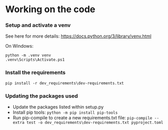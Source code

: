 # Working on the code

### Setup and activate a venv
See here for more details: https://docs.python.org/3/library/venv.html

On Windows:
```
python -m .venv venv
.venv\Scripts\Activate.ps1   
```

### Install the requirements
```
pip install -r dev_requirements\dev-requirements.txt
```

### Updating the packages used
* Update the packages listed within setup.py
* Install pip tools: `python -m pip install pip-tools`
* Run pip-compile to create a new requirements.txt file: `pip-compile --extra test -o dev_requirements\dev-requirements.txt pyproject.toml`
